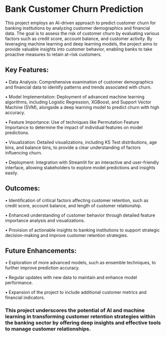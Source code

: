 # Bank Customer Churn Prediction
This project employs an AI-driven approach to predict customer churn for banking institutions by analyzing customer demographics and financial data. The goal is to assess the risk of customer churn by evaluating various factors such as credit score, account balance, and customer activity. By leveraging machine learning and deep learning models, the project aims to provide valuable insights into customer behavior, enabling banks to take proactive measures to retain at-risk customers.

## Key Features:
• Data Analysis: Comprehensive examination of customer demographics and financial data to identify patterns and trends associated with churn.

• Model Implementation: Deployment of advanced machine learning algorithms, including Logistic Regression, XGBoost, and Support Vector Machine (SVM), alongside a deep learning model to predict churn with high accuracy.

• Feature Importance: Use of techniques like Permutation Feature Importance to determine the impact of individual features on model predictions.

• Visualization: Detailed visualizations, including KS Test distributions, age bins, and balance bins, to provide a clear understanding of factors influencing churn.

• Deployment: Integration with Streamlit for an interactive and user-friendly interface, allowing stakeholders to explore model predictions and insights easily.

## Outcomes:
• Identification of critical factors affecting customer retention, such as credit score, account balance, and length of customer relationship.

• Enhanced understanding of customer behavior through detailed feature importance analysis and visualizations.

• Provision of actionable insights to banking institutions to support strategic decision-making and improve customer retention strategies.

## Future Enhancements:
• Exploration of more advanced models, such as ensemble techniques, to further improve prediction accuracy.

• Regular updates with new data to maintain and enhance model performance.

• Expansion of the project to include additional customer metrics and financial indicators.


### This project underscores the potential of AI and machine learning in transforming customer retention strategies within the banking sector by offering deep insights and effective tools to manage customer relationships.
